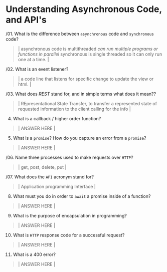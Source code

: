 # Understanding Asynchronous Code, and API's
/01. What is the difference between `asynchronous` code and `synchronous` code?

  > | asynchronous code is multithreaded *can run multiple programs or functions in parallel* 
  synchronous is single threaded so it can only run one at a time.  |

/02. What is an event listener?

  > | a code line that listens for specific change to update the view or html. |

/03. What does *REST* stand for, and in simple terms what does it mean??

  > | REpresentational State Transfer, to transfer a  represented state of requested information to the client calling for the info |

04. What is a callback / higher order function?

  > | ANSWER HERE |

05. What is a `promise`? How do you capture an error from a `promise`?

  > | ANSWER HERE |

/06. Name three processes used to make requests over `HTTP`?

  > | get, post, delete, put |

/07. What does the `API` acronym stand for?

  > | Application programming Interface |

08. What must you do in order to `await` a promise inside of a function?

  > | ANSWER HERE |

09. What is the purpose of encapsulation in programming?

  > | ANSWER HERE |

10. What is `HTTP` response code for a successful request?

  > | ANSWER HERE |

11. What is a 400 error?

  > | ANSWER HERE |
